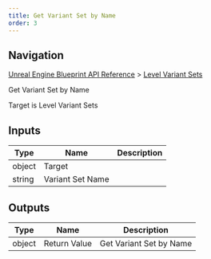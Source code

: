 ```yaml
---
title: Get Variant Set by Name
order: 3
---
```

## Navigation

[Unreal Engine Blueprint API Reference](https://dev.epicgames.com/documentation/en-us/unreal-engine/BlueprintAPI) > [Level Variant Sets](https://dev.epicgames.com/documentation/en-us/unreal-engine/BlueprintAPI/LevelVariantSets)

Get Variant Set by Name

Target is Level Variant Sets

## Inputs

| Type | Name | Description |
| --- | --- | --- |
| object | Target |  |
| string | Variant Set Name |  |

## Outputs

| Type | Name | Description |
| --- | --- | --- |
| object | Return Value | Get Variant Set by Name |
